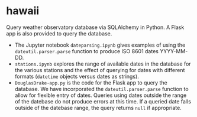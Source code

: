 # hawaii
Query weather observatory database via SQLAlchemy in Python.  A Flask app is also provided to query the database.


* The Jupyter notebook `dateparsing.ipynb` gives examples of using the `dateutil.parser.parse` 
function to produce ISO 8601 dates YYYY-MM-DD.  
* `stations.ipynb` explores the range of available dates in the database 
for the various stations and the effect of querying for dates with different formats (`datetime` objects versus dates as
strings).
* `DouglasDrake-app.py` is the code for the Flask app to query the database.  We have incorporated the `dateutil.parser.parse` function 
to allow for flexible entry of dates.   Queries using dates outside the range of the datebase do not produce errors at this time.
If a queried date falls outside of the datebase range, the query returns `null` if appropriate.



